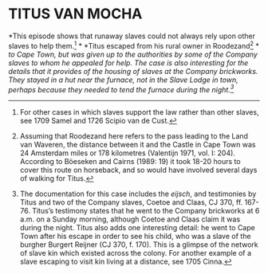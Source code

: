 # TITUS VAN MOCHA

*This episode shows that runaway slaves could not always rely upon other slaves to help them.[^1] * *Titus escaped from his rural owner in Roodezand[^2] * *to Cape Town, but was given up to the authorities by some of the Company slaves to whom he appealed for help. The case is also interesting for the details that it provides of the housing of slaves at the Company brickworks. They stayed in a hut near the furnace, not in the Slave Lodge in town, perhaps because they needed to tend the furnace during the night.[^3]*

[^1]: For other cases in which slaves support the law rather than other slaves, see 1709 Samel and 1726 Scipio van de Cust.

[^2]: Assuming that Roodezand here refers to the pass leading to the Land van Waveren, the distance between it and the Castle in Cape Town was 24 Amsterdam miles or 178 kilometres (Valentijn 1971, vol. I: 204). According to Böeseken and Cairns (1989: 19) it took 18-20 hours to cover this route on horseback, and so would have involved several days of walking for Titus.

[^3]: The documentation for this case includes the *eijsch*, and testimonies by Titus and two of the Company slaves, Coetoe and Claas, CJ 370, ff. 167-76. Titus’s testimony states that he went to the Company brickworks at 6 a.m. on a Sunday morning, although Coetoe and Claas claim it was during the night. Titus also adds one interesting detail: he went to Cape Town after his escape in order to see his child, who was a slave of the burgher Burgert Reijner (CJ 370, f. 170). This is a glimpse of the network of slave kin which existed across the colony. For another example of a slave escaping to visit kin living at a distance, see 1705 Cinna.